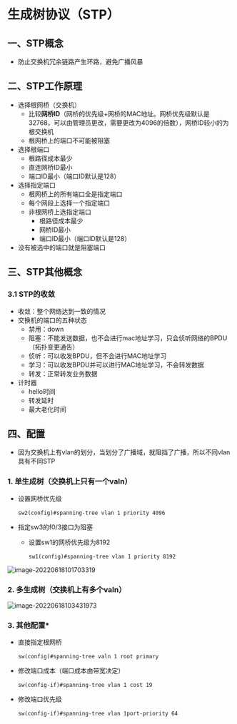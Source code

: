 # 生成树协议（STP）

## 一、STP概念

- 防止交换机冗余链路产生环路，避免广播风暴

## 二、STP工作原理

- 选择根网桥（交换机）
  - 比较**网桥ID**（网桥的优先级+网桥的MAC地址。网桥优先级默认是32768，可以由管理员更改，需要更改为4096的倍数），网桥ID较小的为根交换机
  - 根网桥上的端口不可能被阻塞
- 选择根端口
  - 根路径成本最少
  - 直连网桥ID最小
  - 端口ID最小（端口ID默认是128）
- 选择指定端口
  - 根网桥上的所有端口全是指定端口
  - 每个网段上选择一个指定端口
  - 非根网桥上选指定端口
    - 根路径成本最少
    - 网桥ID最小
    - 端口ID最小（端口ID默认是128）
- 没有被选中的端口就是阻塞端口

## 三、STP其他概念

### 3.1 STP的收敛

- 收敛：整个网络达到一致的情况
- 交换机的端口的五种状态
  - 禁用：down
  - 阻塞：不能发送数据，也不会进行mac地址学习，只会侦听网络的BPDU（拓扑变更通告）
  - 侦听：可以收发BPDU，但不会进行MAC地址学习
  - 学习：可以收发BPDU并可以进行MAC地址学习，不会转发数据
  - 转发：正常转发业务数据
- 计时器
  - hello时间
  - 转发延时
  - 最大老化时间

## 四、配置

- 因为交换机上有vlan的划分，当划分了广播域，就阻挡了广播，所以不同vlan具有不同STP

### 1. 单生成树（交换机上只有一个valn）

- 设置网桥优先级

  ```
  sw2(config)#spanning-tree vlan 1 priority 4096
  ```

- 指定sw3的f0/3接口为阻塞

  - 设置sw1的网桥优先级为8192

    ```
    sw1(config)#spanning-tree vlan 1 priority 8192
    ```

![image-20220618101703319](..\..\picture\0ba579c46e50460184cfd8d774235e31.png)

### 2. 多生成树（交换机上有多个valn）

![image-20220618103431973](..\..\picture\09955fb9cd4d45bc81d597efdcaacb81.png)

### 3. 其他配置*

- 直接指定根网桥

  ```
  sw(config)#spanning-tree valn 1 root primary
  ```

- 修改端口成本（端口成本由带宽决定）

  ```
  sw(config-if)#spanning-tree vlan 1 cost 19
  ```

- 修改端口优先级

  ```
  sw(config-if)#spanning-tree vlan 1port-priority 64
  ```

  